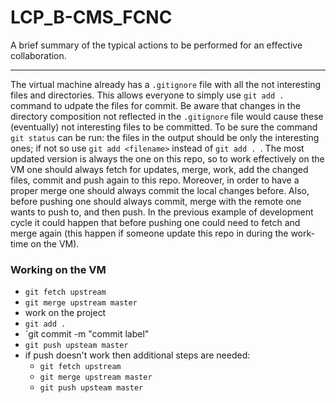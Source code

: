 # LCP_B-CMS_FCNC

A brief summary of the typical actions to be performed for an effective collaboration.

***

The virtual machine already has a `.gitignore` file with all the not interesting files and directories. This allows everyone to simply use `git add . ` command
to udpate the files for commit. Be aware that changes in the directory composition not reflected in the `.gitignore` file would cause these (eventually) not
interesting files to be committed. To be sure the command `git status` can be run: the files in the output should be only the interesting ones; if not so
use `git add <filename>` instead of `git add . `. The most updated version is always the one on this repo, so to work effectively on the VM one should always fetch
for updates, merge, work, add the changed files, commit and push again to this repo. Moreover, in order to have a proper merge one should always commit the local
changes before. Also, before pushing one should always commit, merge with the remote one wants to push to, and then push. In the previous example of development
cycle it could happen that before pushing one could need to fetch and merge again (this happen if someone update this repo in during the work-time on the VM).

### Working on the VM

* `git fetch upstream`
* `git merge upstream master`
* work on the project
* `git add . `
* `git commit -m "commit label"
* `git push upsteam master`
* if push doesn't work then additional steps are needed:
  - `git fetch upstream`
  - `git merge upstream master`
  - `git push upsteam master`






